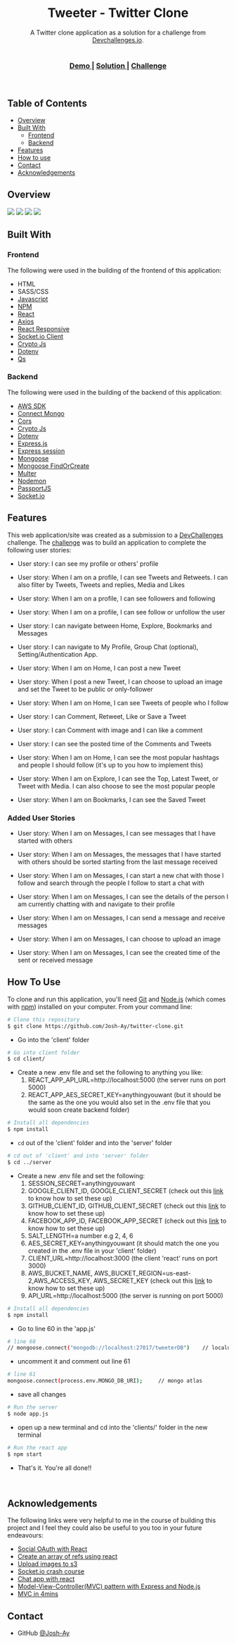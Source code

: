 
<h1 align="center">Tweeter - Twitter Clone</h1>

<div align="center">
   A Twitter clone application as a solution for a challenge from  <a href="http://devchallenges.io" target="_blank">Devchallenges.io</a>.
</div>
<br/>
<div align="center">
  <h3>
    <a href="https://tweeter-clone-app.netlify.app/">
      Demo
    </a>
    <span> | </span>
    <a href="https://devchallenges.io/solutions/HCgGxyC86unwYQo2MAgD">
      Solution
    </a>
    <span> | </span>
    <a href="https://devchallenges.io/challenges/rleoQc34THclWx1cFFKH">
      Challenge
    </a>
  </h3>
</div>
<br/>
<!-- TABLE OF CONTENTS -->

## Table of Contents

- [Overview](#overview)
- [Built With](#built-with)
  - [Frontend](#frontend)
  - [Backend](#backend)
- [Features](#features)
- [How to use](#how-to-use)
- [Contact](#contact)
- [Acknowledgements](#acknowledgements)

<!-- OVERVIEW -->

## Overview

![](./screenshot_desktop_light.png)
![](./screenshot_desktop_dark.png)
![](./screenshot_mobile_dark_1.png)
![](./screenshot_mobile_light.png)


## Built With

<!-- This section should list any major frameworks that you built your project using. Here are a few examples.-->

### Frontend
The following were used in the building of the frontend of this application:
- HTML
- SASS/CSS
- [Javascript](https://developer.mozilla.org/en-US/docs/Web/JavaScript)
- [NPM](https://www.npmjs.com/)
- [React](https://reactjs.org/)
- [Axios](https://www.npmjs.com/package/axios)
- [React Responsive](https://www.npmjs.com/package/react-responsive)
- [Socket.io Client](https://www.npmjs.com/package/socket.io-client)
- [Crypto Js](https://www.npmjs.com/package/crypto-js)
- [Dotenv](https://www.npmjs.com/package/dotenv)
- [Qs](https://www.npmjs.com/package/qs)

### Backend
The following were used in the building of the backend of this application:

- [AWS SDK](https://www.npmjs.com/package/aws-sdk)
- [Connect Mongo](https://www.npmjs.com/package/connect-mongo#connection-to-mongodb)
- [Cors](https://www.npmjs.com/package/cors)
- [Crypto Js](https://www.npmjs.com/package/crypto-js)
- [Dotenv](https://www.npmjs.com/package/dotenv)
- [Express.js](https://expressjs.com/)
- [Express session](https://www.npmjs.com/package/express-session)
- [Mongoose](https://mongoosejs.com/)
- [Mongoose FindOrCreate](https://www.npmjs.com/package/mongoose-find-or-create)
- [Multer](https://www.npmjs.com/package/multer)
- [Nodemon](https://www.npmjs.com/package/nodemon)
- [PassportJS](https://www.passportjs.org/)
- [Socket.io](https://www.npmjs.com/package/socket.io)

## Features

This web application/site was created as a submission to a [DevChallenges](https://devchallenges.io/challenges) challenge. The [challenge](https://devchallenges.io/challenges/rleoQc34THclWx1cFFKH) was to build an application to complete the following user stories:

- User story: I can see my profile or others' profile

- User story: When I am on a profile, I can see Tweets and Retweets. I can also filter by Tweets, Tweets and replies, Media and Likes

- User story: When I am on a profile, I can see followers and following

- User story: When I am on a profile, I can see follow or unfollow the user

- User story: I can navigate between Home, Explore, Bookmarks and Messages

- User story: I can navigate to My Profile, Group Chat (optional), Setting/Authentication App.

- User story: When I am on Home, I can post a new Tweet

- User story: When I post a new Tweet, I can choose to upload an image and set the Tweet to be public or only-follower

- User story: When I am on Home, I can see Tweets of people who I follow

- User story: I can Comment, Retweet, Like or Save a Tweet

- User story: I can Comment with image and I can like a comment

- User story: I can see the posted time of the Comments and Tweets

- User story: When I am on Home, I can see the most popular hashtags and people I should follow (it's up to you how to implement this)

- User story: When I am on Explore, I can see the Top, Latest Tweet, or Tweet with Media. I can also choose to see the most popular people

- User story: When I am on Bookmarks, I can see the Saved Tweet

### Added User Stories
- User story: When I am on Messages, I can see messages that I have started with others

- User story: When I am on Messages, the messages that I have started with others should be sorted starting from the last message received

- User story: When I am on Messages, I can start a new chat with those I follow and search through the people I follow to start a chat with

- User story: When I am on Messages, I can see the details of the person I am currently chatting with and navigate to their profile

- User story: When I am on Messages, I can send a message and receive messages

- User story: When I am on Messages, I can choose to upload an image

- User story: When I am on Messages, I can see the created time of the sent or received message 

## How To Use

<!-- Example: -->

To clone and run this application, you'll need [Git](https://git-scm.com) and [Node.js](https://nodejs.org/en/download/) (which comes with [npm](http://npmjs.com)) installed on your computer. From your command line:

```bash
# Clone this repository
$ git clone https://github.com/Josh-Ay/twitter-clone.git

```
- Go into the 'client' folder

```bash
# Go into client folder
$ cd client/
```
- Create a new .env file and set the following to anything you like:
  1. REACT_APP_API_URL=http://localhost:5000 (the server runs on port 5000)
  2. REACT_APP_AES_SECRET_KEY=anythingyouwant (but it should be the same as the one you would also set in the .env file that you would soon create backend folder)

```bash
# Install all dependencies
$ npm install
```

- `cd` out of the 'client' folder and into the 'server' folder
```bash
# cd out of 'client' and into 'server' folder
$ cd ../server
```
- Create a new .env file and set the following:
  1. SESSION_SECRET=anythingyouwant
  2. GOOGLE_CLIENT_ID, GOOGLE_CLIENT_SECRET (check out this [link](https://www.youtube.com/watch?v=7K9kDrtc4S8&t=3885s) to know how to set these up)
  3. GITHUB_CLIENT_ID, GITHUB_CLIENT_SECRET (check out this [link](https://www.youtube.com/watch?v=wcUdBgktd4s) to know how to set these up)
  4. FACEBOOK_APP_ID, FACEBOOK_APP_SECRET (check out this [link](https://www.youtube.com/watch?v=KlE9RAOl9KA) to know how to set these up)
  5. SALT_LENGTH=a number e.g 2, 4, 6
  6. AES_SECRET_KEY=anythingyouwant (it should match the one you created in the .env file in your 'client' folder)
  7. CLIENT_URL=http://localhost:3000 (the client 'react' runs on port 3000)
  8. AWS_BUCKET_NAME, AWS_BUCKET_REGION=us-east-2,AWS_ACCESS_KEY, AWS_SECRET_KEY (check out this [link](https://youtu.be/NZElg91l_ms) to know how to set these up)
  9. API_URL=http://localhost:5000 (the server is running on port 5000)

```bash
# Install all dependencies
$ npm install
```
- Go to line 60 in the 'app.js'
```bash
# line 60
// mongoose.connect("mongodb://localhost:27017/tweeterDB")    // localuse
```
- uncomment it and comment out line 61
```bash
# line 61
mongoose.connect(process.env.MONGO_DB_URI);     // mongo atlas
```

- save all changes

```bash
# Run the server
$ node app.js
```

- open up a new terminal and cd into the 'clients/' folder in the new terminal


```bash
# Run the react app
$ npm start
```

- That's it. You're all done!!

<br />

## Acknowledgements
The following links were very helpful to me in the course of building this project and I feel they could also be useful to you too in your future endeavours: 

- [Social OAuth with React](https://www.youtube.com/watch?v=7K9kDrtc4S8&t=3885s)
- [Create an array of refs using react](https://www.youtube.com/watch?v=ygPIjzhKB2s)
- [Upload images to s3](https://youtu.be/NZElg91l_ms)
- [Socket.io crash course](https://youtu.be/ZKEqqIO7n-k)
- [Chat app with react](https://youtu.be/NU-HfZY3ATQ)
- [Model-View-Controller(MVC) pattern with Express and Node.js](https://www.youtube.com/watch?v=Cgvopu9zg8Y&t=534s)
- [MVC in 4mins](https://www.youtube.com/watch?v=DUg2SWWK18I&t=3s)

## Contact

- GitHub [@Josh-Ay](https://{github.com/Josh-Ay})
